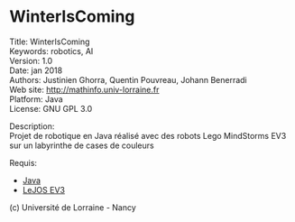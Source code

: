 # WinterIsComing

Title: WinterIsComing  
Keywords: robotics, AI  
Version: 1.0  
Date: jan 2018  
Authors: Justinien Ghorra, Quentin Pouvreau, Johann Benerradi  
Web site: <http://mathinfo.univ-lorraine.fr>  
Platform: Java  
License: GNU GPL 3.0  


Description:  
Projet de robotique en Java réalisé avec des robots Lego MindStorms EV3 sur un labyrinthe de cases de couleurs  


Requis:  
  - [Java](https://www.oracle.com/fr/java/index.html)  
  - [LeJOS EV3](https://sourceforge.net/projects/ev3.lejos.p/files/0.9.1-beta/)  


(c) Université de Lorraine - Nancy
